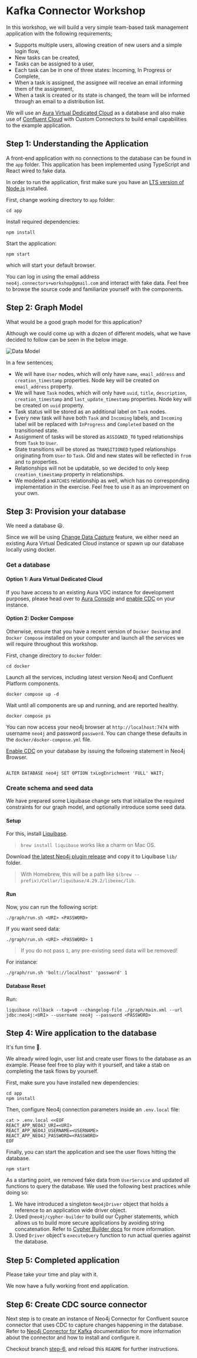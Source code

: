 # Kafka Connector Workshop

In this workshop, we will build a very simple team-based task management application with the following requirements;

- Supports multiple users, allowing creation of new users and a simple login flow,
- New tasks can be created,
- Tasks can be assigned to a user,
- Each task can be in one of three states: Incoming, In Progress or Complete,
- When a task is assigned, the assignee will receive an email informing them of the assignment,
- When a task is created or its state is changed, the team will be informed through an email to a distribution list.

We will use an [Aura Virtual Dedicated Cloud](https://neo4j.com/product/auradb/) as a database and also make use
of [Confluent Cloud](https://www.confluent.io/confluent-cloud/) with Custom Connectors to build email capabilities to
the example application.

## Step 1: Understanding the Application

A front-end application with no connections to the database can be found in the `app` folder.
This application has been implemented using TypeScript and React wired to fake data.

In order to run the application, first make sure you have
an [LTS version of Node.js](https://nodejs.org/en/download/package-manager) installed.

First, change working directory to `app` folder:

```shell
cd app
```

Install required dependencies:

```shell
npm install
```

Start the application:

```shell
npm start
```

which will start your default browser.

You can log in using the email address `neo4j.connectors+workshop@gmail.com` and interact with fake data.
Feel free to browse the source code and familiarize yourself with the components.

## Step 2: Graph Model

What would be a good graph model for this application?

Although we could come up with a dozen of different models, what we have decided to follow can be seen in the below
image.

![Data Model](images/data-model.png "Data Model")

In a few sentences;

- We will have `User` nodes, which will only have `name`, `email_address` and `creation_timestamp` properties. Node key
  will be created on `email_address` property.
- We will have `Task` nodes, which will only have `uuid`, `title`, `description`, `creation_timestamp` and
  `last_update_timestamp` properties. Node key will be created on `uuid` property.
- Task status will be stored as an additional label on `Task` nodes.
- Every new task will have both `Task` and `Incoming` labels, and `Incoming` label will be replaced with `InProgress`
  and `Completed` based on the transitioned state.
- Assignment of tasks will be stored as `ASSIGNED_TO` typed relationships from `Task` to `User`.
- State transitions will be stored as `TRANSITIONED` typed relationships originating from `User` to `Task`. Old and new
  states will be reflected in `from` and `to` properties.
- Relationships will not be updatable, so we decided to only keep `creation_timestamp` property in relationships.
- We modeled a `WATCHES` relationship as well, which has no corresponding implementation in the exercise. Feel free to
  use it as an improvement on your own.

## Step 3: Provision your database

We need a database :smiley:.

Since we will be using [Change Data Capture](https://neo4j.com/docs/cdc) feature, we either need an existing Aura
Virtual Dedicated Cloud instance or spawn up our database locally using docker.

### Get a database

#### Option 1: Aura Virtual Dedicated Cloud

If you have access to an existing Aura VDC instance for development purposes, please head over
to [Aura Console](https://console.neo4j.io) and [enable CDC](https://neo4j.com/docs/cdc/current/get-started/aura/) on
your instance.

#### Option 2: Docker Compose

Otherwise, ensure that you have a recent version of `Docker Desktop` and `Docker Compose` installed on your computer and
launch all the services we will require throughout this workshop.

First, change directory to `docker` folder:

```shell
cd docker
```

Launch all the services, including latest version Neo4j and Confluent Platform components.

```shell
docker compose up -d
```

Wait until all components are up and running, and are reported healthy.

```shell
docker compose ps
```

You can now access your neo4j browser at `http://localhost:7474` with username `neo4j` and password `password`.
You can change these defaults in the `docker/docker-compose.yml` file.

[Enable CDC](https://neo4j.com/docs/cdc/current/get-started/self-managed/) on your database by issuing the following
statement in Neo4j Browser.

```cypher

ALTER DATABASE neo4j SET OPTION txLogEnrichment 'FULL' WAIT;
```

### Create schema and seed data

We have prepared some Liquibase change sets that initialize the required constraints for our graph model, and optionally
introduce some seed data.

#### Setup

For this, install [Liquibase](https://www.liquibase.com/download).

> `brew install liquibase` works like a charm on Mac OS.

Download [the latest Neo4j plugin release](https://github.com/liquibase/liquibase-neo4j/releases/download/v4.29.2/liquibase-neo4j-4.29.2-full.jar)
and copy it to Liquibase `lib/` folder.

> With Homebrew, this will be a path like `$(brew --prefix)/Cellar/liquibase/4.29.2/libexec/lib`.

#### Run

Now, you can run the following script:

```
./graph/run.sh <URI> <PASSWORD>
```

If you want seed data:

```
./graph/run.sh <URI> <PASSWORD> 1
```

> If you do not pass `1`, any pre-existing seed data will be removed!

For instance:

```
./graph/run.sh 'bolt://localhost' 'password' 1
```

#### Database Reset

Run:

```
liquibase rollback --tag=v0 --changelog-file ./graph/main.xml --url jdbc:neo4j:<URI> --username neo4j --password <PASSWORD>
```

## Step 4: Wire application to the database

It's fun time :tada:.

We already wired login, user list and create user flows to the database as an example. Please feel free to
play with it yourself, and take a stab on completing the task flows by yourself.

First, make sure you have installed new dependencies:

```shell
cd app
npm install
```

Then, configure Neo4j connection parameters inside an `.env.local` file:

```shell
cat > .env.local <<EOF
REACT_APP_NEO4J_URI=<URI>
REACT_APP_NEO4J_USERNAME=<USERNAME>
REACT_APP_NEO4J_PASSWORD=<PASSWORD>
EOF
```

Finally, you can start the application and see the user flows hitting the database.

```shell
npm start
```

As a starting point, we removed fake data from `UserService` and updated all functions to query the database. We used
the following best practices while doing so:

1. We have introduced a singleton `Neo4jDriver` object that holds a reference to an application wide driver object.
2. Used `@neo4j/cypher-builder` to build our Cypher statements, which allows us to build more secure applications by
   avoiding string concatenation. Refer
   to [Cypher Builder docs](https://neo4j.github.io/cypher-builder/cypher-builder/current/) for more information.
3. Used `Driver` object's `executeQuery` function to run actual queries against the database.

## Step 5: Completed application

Please take your time and play with it.

We now have a fully working front end application.

## Step 6: Create CDC source connector

Next step is to create an instance of Neo4j Connector for Confluent source connector that uses CDC to capture changes
happening in the database. Refer to [Neo4j Connector for Kafka](https://neo4j.com/docs/kafka) documentation for more
information about the connector and how to install and configure it.

Checkout branch [step-6](https://github.com/neo4j/kafka-connector-workshop/tree/step-6), and reload this `README` for
further instructions.